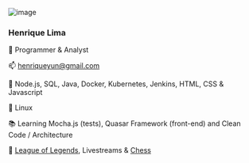 ![image](https://user-images.githubusercontent.com/27070573/146314560-f938844c-fa4c-42cc-b612-366559b771d7.png)

### Henrique Lima

💼 Programmer & Analyst

📫 henriqueyun@gmail.com

🔨 Node.js, SQL, Java, Docker, Kubernetes, Jenkins, HTML, CSS & Javascript

🐧 Linux

📚 Learning Mocha.js (tests), Quasar Framework (front-end) and Clean Code / Architecture

🧩 [League of Legends](https://br.op.gg/summoner/userName=Henriqueyun), Livestreams & [Chess](https://www.chess.com/member/henriqueyun)
